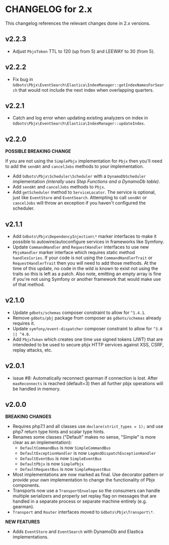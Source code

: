 # CHANGELOG for 2.x
This changelog references the relevant changes done in 2.x versions.


## v2.2.3
* Adjust `PbjxToken` TTL to 120 (up from 5) and LEEWAY to 30 (from 5).


## v2.2.2
* Fix bug in `Gdbots\Pbjx\EventSearch\Elastica\IndexManager::getIndexNamesForSearch` that would not include the next index when overlapping quarters.


## v2.2.1
* Catch and log error when updating existing analyzers on index in `Gdbots\Pbjx\EventSearch\Elastica\IndexManager::updateIndex`.


## v2.2.0
__POSSIBLE BREAKING CHANGE__

If you are not using the `SimplePbjx` implementation for `Pbjx` then you'll need to add the `sendAt` and `cancelJobs` methods to your implementation.

* Add `Gdbots\Pbjx\Scheduler\Scheduler` with a `DynamoDbScheduler` implementation _(interally uses Step Functions and a DynamoDb table)_.
* Add `sendAt` and `cancelJobs` methods to `Pbjx`.
* Add `getScheduler` method to `ServiceLocator`.  The service is optional, just like `EventStore` and `EventSearch`.  Attempting to call `sendAt` or `cancelJobs` will throw an exception if you haven't configured the scheduler.


## v2.1.1
* Add `Gdbots\Pbjx\DependencyInjection\*` marker interfaces to make it possible to autowire/autoconfigure services in frameworks like Symfony.
* Update `CommandHandler` and `RequestHandler` interfaces to use new `PbjxHandler` marker interface which requires static method `handlesCuries`.  If your code is not using the `CommandHandlerTrait` or `RequestHandlerTrait` then you will need to add those methods.  At the time of this update, no code in the wild is known to exist not using the traits so this is left as a patch.  Also note, emitting an empty array is fine if you're not using Symfony or another framework that would make use of that method.


## v2.1.0
* Update `gdbots/schemas` composer constraint to allow for `^1.4.1`.
* Remove `gdbots/pbj` package from composer as `gdbots/schemas` already requires it.
* Update `symfony/event-dispatcher` composer constraint to allow for `^3.0 || ^4.0`.
* Add `PbjxToken` which creates one time use signed tokens (JWT) that are intendeded to be used to secure pbjx HTTP services against XSS, CSRF, replay attacks, etc.


## v2.0.1
* issue #8: Automatically reconnect gearman if connection is lost.  After `maxReconnects` is reached (default=3) then all further pbjx operations will be handled in memory.


## v2.0.0
__BREAKING CHANGES__

* Requires php7.1 and all classes use `declare(strict_types = 1);` and use php7 return type hints and scalar type hints.
* Renames some classes ("Default" makes no sense, "Simple" is more clear as an implementation):
  * `DefaultCommandBus` is now `SimpleCommandBus`
  * `DefaultExceptionHandler` is now `LogAndDispatchExceptionHandler`
  * `DefaultEventBus` is now `SimpleEventBus`
  * `DefaultPbjx` is now `SimplePbjx`
  * `DefaultRequestBus` is now `SimpleRequestBus`
* Most implementations are now marked as final.  Use decorator pattern or provide your own implementation to change the functionality of Pbjx components.
* Transports now use a `TransportEnvelope` so the consumers can handle multiple serializers and properly set replay flag on messages that are handled in a separate process or separate machine entirely (e.g. gearman).
* `Transport` and `Router` interfaces moved to `Gdbots\Pbjx\Transport\*`.

__NEW FEATURES__
* Adds `EventStore` and `EventSearch` with DynamoDb and Elastica implementations.
